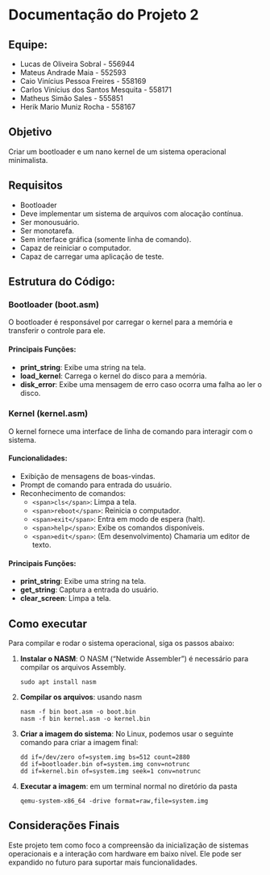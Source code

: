 
# Documentação do Projeto 2

## Equipe:

* Lucas de Oliveira Sobral - 556944
* Mateus Andrade Maia - 552593
* Caio Vinícius Pessoa Freires - 558169
* Carlos Vinícius dos Santos Mesquita - 558171
* Matheus Simão Sales - 555851
* Herik Mario Muniz Rocha - 558167

## Objetivo

Criar um bootloader e um nano kernel de um sistema operacional minimalista.

## Requisitos

* Bootloader
* Deve implementar um sistema de arquivos com alocação contínua.
* Ser monousuário.
* Ser monotarefa.
* Sem interface gráfica (somente linha de comando).
* Capaz de reiniciar o computador.
* Capaz de carregar uma aplicação de teste.

## Estrutura do Código:

### Bootloader (boot.asm)

O bootloader é responsável por carregar o kernel para a memória e transferir o controle para ele.

#### Principais Funções:

* **print_string**: Exibe uma string na tela.
* **load_kernel**: Carrega o kernel do disco para a memória.
* **disk_error**: Exibe uma mensagem de erro caso ocorra uma falha ao ler o disco.

### Kernel (kernel.asm)

O kernel fornece uma interface de linha de comando para interagir com o sistema.

#### Funcionalidades:

* Exibição de mensagens de boas-vindas.
* Prompt de comando para entrada do usuário.
* Reconhecimento de comandos:
  * `<span>cls</span>`: Limpa a tela.
  * `<span>reboot</span>`: Reinicia o computador.
  * `<span>exit</span>`: Entra em modo de espera (halt).
  * `<span>help</span>`: Exibe os comandos disponíveis.
  * `<span>edit</span>`: (Em desenvolvimento) Chamaria um editor de texto.

#### Principais Funções:

* **print_string**: Exibe uma string na tela.
* **get_string**: Captura a entrada do usuário.
* **clear_screen**: Limpa a tela.

## Como executar

Para compilar e rodar o sistema operacional, siga os passos abaixo:

1. **Instalar o NASM**: O NASM (“Netwide Assembler”) é necessário para compilar os arquivos Assembly.

   ```
   sudo apt install nasm
   ```
2. **Compilar os arquivos**: usando nasm

   ```
   nasm -f bin boot.asm -o boot.bin
   nasm -f bin kernel.asm -o kernel.bin
   ```
3. **Criar a imagem do sistema**: No Linux, podemos usar o seguinte comando para criar a imagem final:

   ```
   dd if=/dev/zero of=system.img bs=512 count=2880
   dd if=bootloader.bin of=system.img conv=notrunc
   dd if=kernel.bin of=system.img seek=1 conv=notrunc
   ```
4. **Executar a imagem**: em um terminal normal no diretório da pasta

   ```
   qemu-system-x86_64 -drive format=raw,file=system.img
   ```

## Considerações Finais

Este projeto tem como foco a compreensão da inicialização de sistemas operacionais e a interação com hardware em baixo nível. Ele pode ser expandido no futuro para suportar mais funcionalidades.
